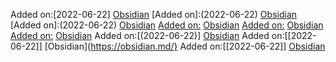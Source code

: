 
Added on:[2022-06-22]
[Obsidian](https://obsidian.md/)
[Added on]:(2022-06-22)
[Obsidian](https://obsidian.md/)
[Added on]:(2022-06-22)
[Obsidian](https://obsidian.md/)
[Added on:](2022-06-22)
[Obsidian](https://obsidian.md/)
[Added on:](2022-06-22)
[Obsidian](https://obsidian.md/)
[Added on:](2022-06-22)
[Obsidian](https://obsidian.md/)
Added on:[(2022-06-22)]
[Obsidian](https://obsidian.md/)
Added on:[[2022-06-22]]
[Obsidian](https://obsidian.md/}
Added on:[[2022-06-22]]
[Obsidian](https://obsidian.md/)